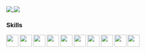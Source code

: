 <!--
**Janglejay/Janglejay** is a ✨ _special_ ✨ repository because its `README.md` (this file) appears on your GitHub profile.

Here are some ideas to get you started:

- 🔭 I’m currently working on ...
- 🌱 I’m currently learning ...
- 👯 I’m looking to collaborate on ...
- 🤔 I’m looking for help with ...
- 💬 Ask me about ...
- 📫 How to reach me: ...
- 😄 Pronouns: ...
- ⚡ Fun fact: ...
![ForU's GitHub stats](https://github-readme-stats.vercel.app/api?username=Janglejay&show_icons=true&theme=radical)
[![ForU Langs](https://github-readme-stats.vercel.app/api/top-langs/?username=Janglejay&layout=compact)](https://github.com/anuraghazra/github-readme-stats)
-->

 <a href="#">
  <img align="top" src="https://github-readme-stats.vercel.app/api/top-langs/?username=Janglejay&layout=compact&theme=radical">
 </a>

 <a href="#">
  <img align="top" src="https://github-readme-stats.vercel.app/api?username=Janglejay&show_icons=true&theme=radical">
 </a>

### Skills
<code><img height="32" src="https://cdn.jsdelivr.net/npm/simple-icons@v5/icons/java.svg"></code>
<code><img height="32" src="https://cdn.jsdelivr.net/npm/simple-icons@v5/icons/go.svg"></code>
<code><img height="32" src="https://cdn.jsdelivr.net/npm/simple-icons@v5/icons/vim.svg"></code>
<code><img height="32" src="https://cdn.jsdelivr.net/npm/simple-icons@v5/icons/neovim.svg"></code>
<code><img height="32" src="https://cdn.jsdelivr.net/npm/simple-icons@v5/icons/lua.svg"></code>
<code><img height="32" src="https://cdn.jsdelivr.net/npm/simple-icons@v5/icons/linux.svg"></code>
<code><img height="32" src="https://cdn.jsdelivr.net/npm/simple-icons@v5/icons/spring.svg"></code>
<code><img height="32" src="https://cdn.jsdelivr.net/npm/simple-icons@v5/icons/mysql.svg"></code>
<code><img height="32" src="https://cdn.jsdelivr.net/npm/simple-icons@v5/icons/redis.svg"></code>
<code><img height="32" src="https://cdn.jsdelivr.net/npm/simple-icons@v5/icons/elasticsearch.svg"></code>
